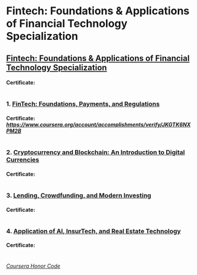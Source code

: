 # Fintech: Foundations & Applications of Financial Technology Specialization


## [Fintech: Foundations & Applications of Financial Technology Specialization](https://www.coursera.org/specializations/wharton-fintech)
####    **Certificate:** 
#

### 1. [FinTech: Foundations, Payments, and Regulations](https://www.coursera.org/learn/wharton-fintech-overview-payments-regulations?specialization=wharton-fintech)

####    **Certificate:** _https://www.coursera.org/account/accomplishments/verify/JKGTK6NXPM2B_
#

### 2. [Cryptocurrency and Blockchain: An Introduction to Digital Currencies](https://www.coursera.org/learn/wharton-cryptocurrency-blockchain-introduction-digital-currency?specialization=wharton-fintech)

####    **Certificate:** 
#

### 3. [Lending, Crowdfunding, and Modern Investing](https://www.coursera.org/learn/wharton-crowdfunding-marketplace-lending-modern-investing?specialization=wharton-fintech)

####    **Certificate:** 
#

### 4. [Application of AI, InsurTech, and Real Estate Technology](https://www.coursera.org/learn/wharton-ai-application-insurtech-real-estate-technology?specialization=wharton-fintech)

####    **Certificate:** 
#



[*Coursera Honor Code*](https://www.coursera.support/s/article/209818863-Coursera-Honor-Code?language=en_US)

